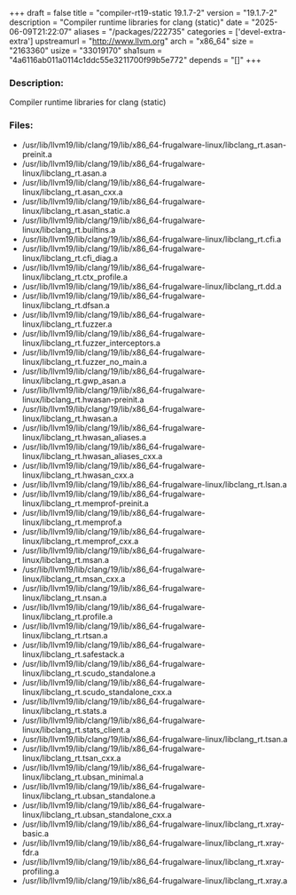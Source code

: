 +++
draft = false
title = "compiler-rt19-static 19.1.7-2"
version = "19.1.7-2"
description = "Compiler runtime libraries for clang (static)"
date = "2025-06-09T21:22:07"
aliases = "/packages/222735"
categories = ['devel-extra-extra']
upstreamurl = "http://www.llvm.org"
arch = "x86_64"
size = "2163360"
usize = "33019170"
sha1sum = "4a6116ab011a0114c1ddc55e3211700f99b5e772"
depends = "[]"
+++
### Description: 
Compiler runtime libraries for clang (static)

### Files: 
* /usr/lib/llvm19/lib/clang/19/lib/x86_64-frugalware-linux/libclang_rt.asan-preinit.a
* /usr/lib/llvm19/lib/clang/19/lib/x86_64-frugalware-linux/libclang_rt.asan.a
* /usr/lib/llvm19/lib/clang/19/lib/x86_64-frugalware-linux/libclang_rt.asan_cxx.a
* /usr/lib/llvm19/lib/clang/19/lib/x86_64-frugalware-linux/libclang_rt.asan_static.a
* /usr/lib/llvm19/lib/clang/19/lib/x86_64-frugalware-linux/libclang_rt.builtins.a
* /usr/lib/llvm19/lib/clang/19/lib/x86_64-frugalware-linux/libclang_rt.cfi.a
* /usr/lib/llvm19/lib/clang/19/lib/x86_64-frugalware-linux/libclang_rt.cfi_diag.a
* /usr/lib/llvm19/lib/clang/19/lib/x86_64-frugalware-linux/libclang_rt.ctx_profile.a
* /usr/lib/llvm19/lib/clang/19/lib/x86_64-frugalware-linux/libclang_rt.dd.a
* /usr/lib/llvm19/lib/clang/19/lib/x86_64-frugalware-linux/libclang_rt.dfsan.a
* /usr/lib/llvm19/lib/clang/19/lib/x86_64-frugalware-linux/libclang_rt.fuzzer.a
* /usr/lib/llvm19/lib/clang/19/lib/x86_64-frugalware-linux/libclang_rt.fuzzer_interceptors.a
* /usr/lib/llvm19/lib/clang/19/lib/x86_64-frugalware-linux/libclang_rt.fuzzer_no_main.a
* /usr/lib/llvm19/lib/clang/19/lib/x86_64-frugalware-linux/libclang_rt.gwp_asan.a
* /usr/lib/llvm19/lib/clang/19/lib/x86_64-frugalware-linux/libclang_rt.hwasan-preinit.a
* /usr/lib/llvm19/lib/clang/19/lib/x86_64-frugalware-linux/libclang_rt.hwasan.a
* /usr/lib/llvm19/lib/clang/19/lib/x86_64-frugalware-linux/libclang_rt.hwasan_aliases.a
* /usr/lib/llvm19/lib/clang/19/lib/x86_64-frugalware-linux/libclang_rt.hwasan_aliases_cxx.a
* /usr/lib/llvm19/lib/clang/19/lib/x86_64-frugalware-linux/libclang_rt.hwasan_cxx.a
* /usr/lib/llvm19/lib/clang/19/lib/x86_64-frugalware-linux/libclang_rt.lsan.a
* /usr/lib/llvm19/lib/clang/19/lib/x86_64-frugalware-linux/libclang_rt.memprof-preinit.a
* /usr/lib/llvm19/lib/clang/19/lib/x86_64-frugalware-linux/libclang_rt.memprof.a
* /usr/lib/llvm19/lib/clang/19/lib/x86_64-frugalware-linux/libclang_rt.memprof_cxx.a
* /usr/lib/llvm19/lib/clang/19/lib/x86_64-frugalware-linux/libclang_rt.msan.a
* /usr/lib/llvm19/lib/clang/19/lib/x86_64-frugalware-linux/libclang_rt.msan_cxx.a
* /usr/lib/llvm19/lib/clang/19/lib/x86_64-frugalware-linux/libclang_rt.nsan.a
* /usr/lib/llvm19/lib/clang/19/lib/x86_64-frugalware-linux/libclang_rt.profile.a
* /usr/lib/llvm19/lib/clang/19/lib/x86_64-frugalware-linux/libclang_rt.rtsan.a
* /usr/lib/llvm19/lib/clang/19/lib/x86_64-frugalware-linux/libclang_rt.safestack.a
* /usr/lib/llvm19/lib/clang/19/lib/x86_64-frugalware-linux/libclang_rt.scudo_standalone.a
* /usr/lib/llvm19/lib/clang/19/lib/x86_64-frugalware-linux/libclang_rt.scudo_standalone_cxx.a
* /usr/lib/llvm19/lib/clang/19/lib/x86_64-frugalware-linux/libclang_rt.stats.a
* /usr/lib/llvm19/lib/clang/19/lib/x86_64-frugalware-linux/libclang_rt.stats_client.a
* /usr/lib/llvm19/lib/clang/19/lib/x86_64-frugalware-linux/libclang_rt.tsan.a
* /usr/lib/llvm19/lib/clang/19/lib/x86_64-frugalware-linux/libclang_rt.tsan_cxx.a
* /usr/lib/llvm19/lib/clang/19/lib/x86_64-frugalware-linux/libclang_rt.ubsan_minimal.a
* /usr/lib/llvm19/lib/clang/19/lib/x86_64-frugalware-linux/libclang_rt.ubsan_standalone.a
* /usr/lib/llvm19/lib/clang/19/lib/x86_64-frugalware-linux/libclang_rt.ubsan_standalone_cxx.a
* /usr/lib/llvm19/lib/clang/19/lib/x86_64-frugalware-linux/libclang_rt.xray-basic.a
* /usr/lib/llvm19/lib/clang/19/lib/x86_64-frugalware-linux/libclang_rt.xray-fdr.a
* /usr/lib/llvm19/lib/clang/19/lib/x86_64-frugalware-linux/libclang_rt.xray-profiling.a
* /usr/lib/llvm19/lib/clang/19/lib/x86_64-frugalware-linux/libclang_rt.xray.a
